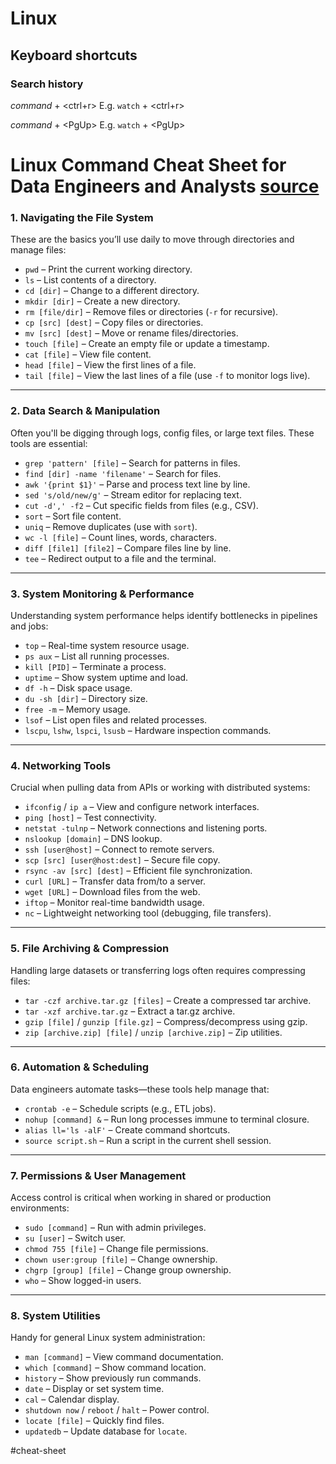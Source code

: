 # Linux

## Keyboard shortcuts
### Search history
*command* + \<ctrl+r\>
E.g. `watch` + \<ctrl+r\>

*command* + \<PgUp\>
E.g. `watch` + \<PgUp\>
# Linux Command Cheat Sheet for Data Engineers and Analysts [source](https://dev.to/grayhat/the-ultimate-linux-command-cheat-sheet-for-data-engineers-and-analysts-570h)
### **1. Navigating the File System**

These are the basics you’ll use daily to move through directories and manage files:

- `pwd` – Print the current working directory.
- `ls` – List contents of a directory.
- `cd [dir]` – Change to a different directory.
- `mkdir [dir]` – Create a new directory.
- `rm [file/dir]` – Remove files or directories (`-r` for recursive).
- `cp [src] [dest]` – Copy files or directories.
- `mv [src] [dest]` – Move or rename files/directories.
- `touch [file]` – Create an empty file or update a timestamp.
- `cat [file]` – View file content.
- `head [file]` – View the first lines of a file.
- `tail [file]` – View the last lines of a file (use `-f` to monitor logs live).

---

### **2. Data Search & Manipulation**

Often you'll be digging through logs, config files, or large text files. These tools are essential:

- `grep 'pattern' [file]` – Search for patterns in files.
- `find [dir] -name 'filename'` – Search for files.
- `awk '{print $1}'` – Parse and process text line by line.
- `sed 's/old/new/g'` – Stream editor for replacing text.
- `cut -d',' -f2` – Cut specific fields from files (e.g., CSV).
- `sort` – Sort file content.
- `uniq` – Remove duplicates (use with `sort`).
- `wc -l [file]` – Count lines, words, characters.
- `diff [file1] [file2]` – Compare files line by line.
- `tee` – Redirect output to a file and the terminal.

---

### **3. System Monitoring & Performance**

Understanding system performance helps identify bottlenecks in pipelines and jobs:

- `top` – Real-time system resource usage.
- `ps aux` – List all running processes.
- `kill [PID]` – Terminate a process.
- `uptime` – Show system uptime and load.
- `df -h` – Disk space usage.
- `du -sh [dir]` – Directory size.
- `free -m` – Memory usage.
- `lsof` – List open files and related processes.
- `lscpu`, `lshw`, `lspci`, `lsusb` – Hardware inspection commands.

---

### **4. Networking Tools**

Crucial when pulling data from APIs or working with distributed systems:

- `ifconfig` / `ip a` – View and configure network interfaces.
- `ping [host]` – Test connectivity.
- `netstat -tulnp` – Network connections and listening ports.
- `nslookup [domain]` – DNS lookup.
- `ssh [user@host]` – Connect to remote servers.
- `scp [src] [user@host:dest]` – Secure file copy.
- `rsync -av [src] [dest]` – Efficient file synchronization.
- `curl [URL]` – Transfer data from/to a server.
- `wget [URL]` – Download files from the web.
- `iftop` – Monitor real-time bandwidth usage.
- `nc` – Lightweight networking tool (debugging, file transfers).

---

### **5. File Archiving & Compression**

Handling large datasets or transferring logs often requires compressing files:

- `tar -czf archive.tar.gz [files]` – Create a compressed tar archive.
- `tar -xzf archive.tar.gz` – Extract a tar.gz archive.
- `gzip [file]` / `gunzip [file.gz]` – Compress/decompress using gzip.
- `zip [archive.zip] [file]` / `unzip [archive.zip]` – Zip utilities.

---

### **6. Automation & Scheduling**

Data engineers automate tasks—these tools help manage that:

- `crontab -e` – Schedule scripts (e.g., ETL jobs).
- `nohup [command] &` – Run long processes immune to terminal closure.
- `alias ll='ls -alF'` – Create command shortcuts.
- `source script.sh` – Run a script in the current shell session.

---

### **7. Permissions & User Management**

Access control is critical when working in shared or production environments:

- `sudo [command]` – Run with admin privileges.
- `su [user]` – Switch user.
- `chmod 755 [file]` – Change file permissions.
- `chown user:group [file]` – Change ownership.
- `chgrp [group] [file]` – Change group ownership.
- `who` – Show logged-in users.

---

### **8. System Utilities**

Handy for general Linux system administration:

- `man [command]` – View command documentation.
- `which [command]` – Show command location.
- `history` – Show previously run commands.
- `date` – Display or set system time.
- `cal` – Calendar display.
- `shutdown now` / `reboot` / `halt` – Power control.
- `locate [file]` – Quickly find files.
- `updatedb` – Update database for `locate`.

#cheat-sheet